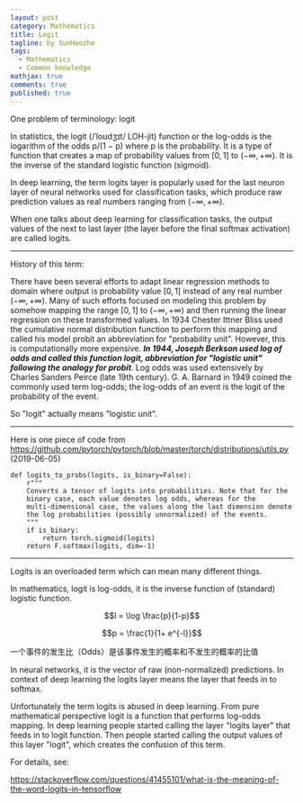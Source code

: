```yaml
---
layout: post
category: Mathematics
title: Logit
tagline: by SunHaozhe
tags: 
  - Mathematics
  - Common knowledge
mathjax: true
comments: true
published: true
---
```


One problem of terminology: logit

In statistics, the logit (/ˈloʊdʒɪt/ LOH-jit) function or the log-odds is the logarithm of the odds p/(1 − p) 
where p is the probability. It is a type of function that creates a map of probability values from $[0,1]$ to 
$(-\infty, +\infty)$. It is the inverse of the standard logistic function (sigmoid).

In deep learning, the term logits layer is popularly used for the last neuron layer of neural networks used for 
classification tasks, which produce raw prediction values as real numbers ranging from $(-\infty, +\infty)$.

When one talks about deep learning for classification tasks, the output values of the next to last layer 
(the layer before the final softmax activation) are called logits.

************************************************************************************************************************

History of this term:

There have been several efforts to adapt linear regression methods to domain where output is probability value $[0,1]$ instead of any real number $(-\infty, +\infty)$. Many of such efforts focused on modeling this problem by somehow mapping the range $[0,1]$ to $(-\infty, +\infty)$ and then running the linear regression on these transformed values. In 1934 Chester Ittner Bliss used the cumulative normal distribution function to perform this mapping and called his model probit an abbreviation for "probability unit". However, this is computationally more expensive. ***In 1944, Joseph Berkson used log of odds and called this function logit, abbreviation for "logistic unit" following the analogy for probit***. Log odds was used extensively by Charles Sanders Peirce (late 19th century). G. A. Barnard in 1949 coined the commonly used term log-odds; the log-odds of an event is the logit of the probability of the event.

So "logit" actually means "logistic unit".

************************************************************************************************************************

Here is one piece of code from https://github.com/pytorch/pytorch/blob/master/torch/distributions/utils.py (2019-06-05)

```
def logits_to_probs(logits, is_binary=False):
    r"""
    Converts a tensor of logits into probabilities. Note that for the
    binary case, each value denotes log odds, whereas for the
    multi-dimensional case, the values along the last dimension denote
    the log probabilities (possibly unnormalized) of the events.
    """
    if is_binary:
        return torch.sigmoid(logits)
    return F.softmax(logits, dim=-1)
```

************************************************************************************************************************

Logits is an overloaded term which can mean many different things.

In mathematics, logit is log-odds, it is the inverse function of (standard) logistic function.

$$l = \log \frac{p}{1-p}$$

$$p = \frac{1}{1+ e^{-l}}$$

一个事件的发生比（Odds）是该事件发生的概率和不发生的概率的比值

In neural networks, it is the vector of raw (non-normalized) predictions. In context of deep learning the logits layer means the layer that feeds in to softmax. 

Unfortunately the term logits is abused in deep learning. From pure mathematical perspective logit is a function that performs log-odds mapping. In deep learning people started calling the layer "logits layer" that feeds in to logit function. Then people started calling the output values of this layer "logit", which creates the confusion of this term.


For details, see:

https://stackoverflow.com/questions/41455101/what-is-the-meaning-of-the-word-logits-in-tensorflow 


